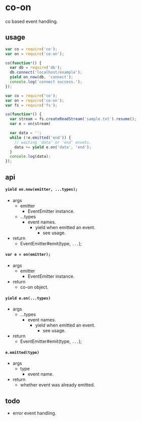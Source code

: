 co-on
========

co based event handling.

usage
--------
```js
var co = require('co');
var on = require('co-on');

co(function*() {
  var db = require('db');
  db.connect('localhost/example');
  yield on.now(db, 'connect');
  console.log('connect success.');
});
```

```js
var co = require('co');
var on = require('co-on');
var fs = require('fs');

co(function*() {
  var stream = fs.createReadStream('sample.txt').resume();
  var e = on(stream)

  var data = '';
  while (!e.emitted('end')) {
    // waiting 'data' or 'end' envets.
    data += yield e.on('data', 'end');
  }
  console.log(data);
});
```

api
--------
#### ```yield on.now(emitter, ...types);```
- args
  - emitter
    - EventEmitter instance.
  - ...types
    - event names.
      - yield when emitted an event.
        - see usage.
- return
  - EventEmitter#emit(type, ```...```);

#### ```var e = on(emitter);```
- args
  - emitter
    - EventEmitter instance.
- return
  - co-on object.

#### ```yield e.on(...types)```
- args
  - ...types
    - event names.
      - yield when emitted an event.
        - see usage.
- return
  - EventEmitter#emit(type, ```...```);

#### ```e.emitted(type)```
- args
  - type
    - event name.
- return
  - whether event was already emitted.


todo
--------
- error event handling.

